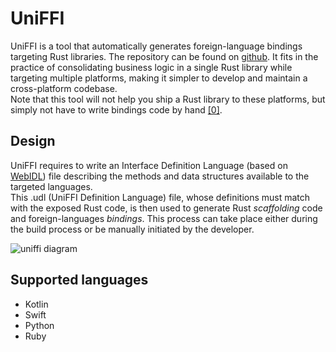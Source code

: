 # UniFFI

UniFFI is a tool that automatically generates foreign-language bindings targeting Rust libraries.
The repository can be found on [github](https://github.com/mozilla/uniffi-rs/).
It fits in the practice of consolidating business logic in a single Rust library while targeting multiple platforms, making it simpler to develop and maintain a cross-platform codebase.  
Note that this tool will not help you ship a Rust library to these platforms, but simply not have to write bindings code by hand [[0]](https://i.kym-cdn.com/photos/images/newsfeed/000/572/078/d6d.jpg).

## Design

UniFFI requires to write an Interface Definition Language (based on [WebIDL](https://heycam.github.io/webidl/)) file describing the methods and data structures available to the targeted languages.  
This .udl (UniFFI Definition Language) file, whose definitions must match with the exposed Rust code, is then used to generate Rust *scaffolding* code and foreign-languages *bindings*. This process can take place either during the build process or be manually initiated by the developer.

![uniffi diagram](./uniffi_diagram.png)

## Supported languages

- Kotlin
- Swift
- Python
- Ruby
